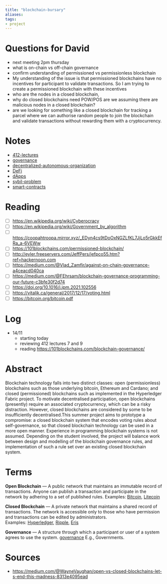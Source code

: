 ```yaml
---
title: "blockchain-bursary"
aliases: 
tags: 
- project
---
```


# Questions for David	
- next meeting 2pm thursday
- what is on-chain vs off-chain governance
- confirm understanding of permissioned vs permissionless blockchain
- My understanding of the issue is that permissioned blockchains have no incentives for participant to validate transactions. So I am trying to create a permissioned blockchain with these incentives
- who are the nodes in a closed blockchain, 
- why do closed blockchains need POW/POS are we assuming there are malicious nodes in a closed blockchain?
- are we looking for something like a closed blockchain for tracking a parcel where we can authorise random people to join the blockchain and validate transactions without rewarding them with a cryptocurrency.

# Notes
- [412-lectures](notes/412-lectures.md)
- [governance](notes/governance.md) 
- [decentralized-autonomous-organization](notes/decentralized-autonomous-organization.md)
- [DeFi](notes/DeFi.md)
- [dApps](notes/dApps.md)
- [sybil-problem](notes/sybil-problem.md)
- [smart-contracts](smart-contracts)

# Reading
- [ ] https://en.wikipedia.org/wiki/Cyberocracy
- [ ] https://en.wikipedia.org/wiki/Government_by_algorithm
- [ ] https://coopahtroopa.mirror.xyz/_EDyn4cs9tDoOxNGZLfKL7JjLo5rGkkEfRa_a-6VEWw
- [ ] https://101blockchains.com/permissioned-blockchain/
- [ ] http://eyler.freeservers.com/JeffPers/jefpco55.htm?ref=hackernoon.com
- [ ] https://medium.com/@Vlad_Zamfir/against-on-chain-governance-a4ceacd040ca
- [ ] https://medium.com/@FEhrsam/blockchain-governance-programming-our-future-c3bfe30f2d74
- [ ] https://doi.org/10.1016/j.ipm.2021.102556
- [ ] https://vitalik.ca/general/2017/12/17/voting.html
- [ ] https://bitcoin.org/bitcoin.pdf

# Log
- 14/11
	- starting today
	- reviewing 412 lectures 7 and 9
	- reading https://101blockchains.com/blockchain-governance/

# Abstract
Blockchain technology falls into two distinct classes: open (permissionless) blockchains such as those underlying bitcoin, Ethereum and Cardano; and closed (permissioned) blockchains such as implemented in the Hyperledger Fabric project. To motivate decentralised participation, open blockchains (presently) require an associated cryptocurrency, which can be a risky distraction. However, closed blockchains are considered by some to be insufficiently decentralised.This summer project aims to prototype a compromise: a closed blockchain system that encodes voting rules about self-governance, so that closed blockchain technology can be used in a more open manner. Experience in programming blockchain systems is not assumed. Depending on the student involved, the project will balance work between design and modelling of the blockchain governance rules, and implementation of such a rule set over an existing closed blockchain system.

# Terms
**Open Blockchain** — A public network that maintains an immutable record of transactions. Anyone can publish a transaction and participate in the network by adhering to a set of published rules. Examples: [Bitcoin](https://en.wikipedia.org/wiki/Bitcoin), [Litecoin](https://en.wikipedia.org/wiki/Litecoin)

**Closed Blockchain** — A private network that maintains a shared record of transactions. The network is accessible only to those who have permission and transactions can be edited by administrators. Examples: [Hyperledger](http://hyperledger.com/), [Ripple](https://ripple.com/), [Eris](https://erisindustries.com/)

**Governance** — A structure through which a participant or user of a system agrees to use the system. [governance](notes/governance.md) E.g., Governments. 

# Sources
- https://medium.com/@WayneVaughan/open-vs-closed-blockchains-let-s-end-this-madness-8313e4095ead